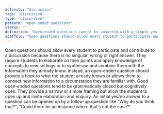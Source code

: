 ```yaml
---
activity: "discussion"
tags: "discussion"
type: "discursive"
pattern: "open ended questions"
status: ""
definition: "Open-ended questions cannot be answered with a simple yes or no and require students to elaborate on their knowledge."
scaffold: "Open questions should allow every student to participate and contribute to a discussion because there is no singular, wrong or right answer. They require students to elaborate on their points and apply knowledge of concepts to new settings or to synthesise and combine them with the information they already know. Instead, an open-ended question should provide a hook to what the student already knows or allows them to connect new information to a circumstance they are familiar with. Good open-ended questions tend to be grammatically closed but cognitively open. They provide a narrow or simple framing but allow the student to open up and invite elaboration and enquiry. An initial yes/no answer to a question can be opened up by a follow-up question like 'Why do you think that?', 'Could there be an instance where that's not the case?'."
---
```


Open questions should allow every student to participate and contribute to a discussion because there is no singular, wrong or right answer. They require students to elaborate on their points and apply knowledge of concepts to new settings or to synthesise and combine them with the information they already know. Instead, an open-ended question should provide a hook to what the student already knows or allows them to connect new information to a circumstance they are familiar with. Good open-ended questions tend to be grammatically closed but cognitively open. They provide a narrow or simple framing but allow the student to open up and invite elaboration and enquiry. An initial yes/no answer to a question can be opened up by a follow-up question like "Why do you think that?", "Could there be an instance where that's not the case?".
